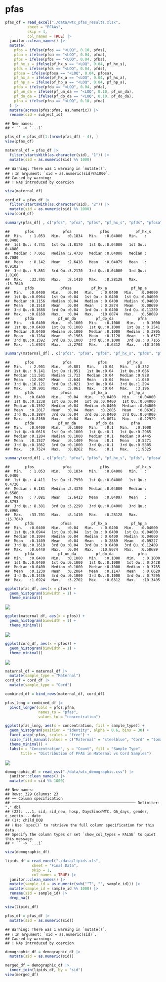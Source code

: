 pfas
================

``` r
pfas_df = read_excel("./data/wtc_pfas_results.xlsx",
          sheet = "PFAAs",
          skip = 4, 
          col_names = TRUE) |> 
  janitor::clean_names() |> 
  mutate(
    pfos = ifelse(pfos == "<LOQ", 0.10, pfos),
    pfoa = ifelse(pfoa == "<LOQ", 0.04, pfoa),
    pfbs = ifelse(pfbs == "<LOQ", 0.04, pfbs),
    pf_hx_s = ifelse(pf_hx_s == "<LOQ", 0.04, pf_hx_s),
    pfds = ifelse(pfds == "<LOQ", 0.04, pfds),
    pfosa = ifelse(pfosa == "<LOQ", 0.04, pfosa),
    pf_hx_a = ifelse(pf_hx_a == "<LOQ", 0.04, pf_hx_a),
    pf_hp_a = ifelse(pf_hp_a == "<LOQ", 0.04, pf_hp_a),
    pfda = ifelse(pfda == "<LOQ", 0.04, pfda),
    pf_un_da = ifelse(pf_un_da == "<LOQ", 0.10, pf_un_da),
    pf_do_da = ifelse(pf_do_da == "<LOQ", 0.10, pf_do_da),
    pfna = ifelse(pfna == "<LOQ", 0.10, pfna)
  ) |>
  mutate(across(pfos:pfna, as.numeric)) |> 
  rename(sid = subject_id)
```

    ## New names:
    ## • `` -> `...1`

``` r
pfas_df = pfas_df[1:(nrow(pfas_df) - 4), ]
view(pfas_df)
```

``` r
maternal_df = pfas_df |> 
  filter(startsWith(as.character(sid), "1")) |> 
  mutate(sid = as.numeric(sid) %% 1000)
```

    ## Warning: There was 1 warning in `mutate()`.
    ## ℹ In argument: `sid = as.numeric(sid)%%1000`.
    ## Caused by warning:
    ## ! NAs introduced by coercion

``` r
view(maternal_df)

cord_df = pfas_df |> 
  filter(startsWith(as.character(sid), "2")) |> 
  mutate(sid = as.numeric(sid) %% 1000)
view(cord_df)
```

``` r
summary(pfas_df[ , c("pfos", "pfoa", "pfbs", "pf_hx_s", "pfds", "pfosa", "pf_hx_a", "pf_hp_a", "pfda", "pf_un_da", "pf_do_da", "pfna")])
```

    ##       pfos             pfoa             pfbs            pf_hx_s       
    ##  Min.   : 1.053   Min.   :0.1834   Min.   :0.04000   Min.   : 0.0400  
    ##  1st Qu.: 4.741   1st Qu.:1.8170   1st Qu.:0.04000   1st Qu.: 0.4880  
    ##  Median : 7.061   Median :2.4730   Median :0.04000   Median : 0.7080  
    ##  Mean   : 8.142   Mean   :2.6418   Mean   :0.04079   Mean   : 0.9102  
    ##  3rd Qu.: 9.861   3rd Qu.:3.2170   3rd Qu.:0.04000   3rd Qu.: 1.0160  
    ##  Max.   :33.701   Max.   :8.1410   Max.   :0.28128   Max.   :15.7640  
    ##       pfds            pfosa         pf_hx_a           pf_hp_a       
    ##  Min.   :0.0400   Min.   :0.04   Min.   : 0.0400   Min.   :0.04000  
    ##  1st Qu.:0.0964   1st Qu.:0.04   1st Qu.: 0.0400   1st Qu.:0.04000  
    ##  Median :0.1156   Median :0.04   Median : 0.0400   Median :0.04000  
    ##  Mean   :0.1518   Mean   :0.04   Mean   : 0.2874   Mean   :0.08699  
    ##  3rd Qu.:0.1688   3rd Qu.:0.04   3rd Qu.: 0.0400   3rd Qu.:0.11289  
    ##  Max.   :0.8160   Max.   :0.04   Max.   :10.8074   Max.   :0.58689  
    ##       pfda           pf_un_da         pf_do_da           pfna        
    ##  Min.   :0.0400   Min.   :0.1000   Min.   :0.1000   Min.   : 0.1000  
    ##  1st Qu.:0.0400   1st Qu.:0.1000   1st Qu.:0.1000   1st Qu.: 0.2541  
    ##  Median :0.0400   Median :0.1000   Median :0.1000   Median : 0.3805  
    ##  Mean   :0.1284   Mean   :0.1963   Mean   :0.1120   Mean   : 0.6377  
    ##  3rd Qu.:0.1592   3rd Qu.:0.1000   3rd Qu.:0.1000   3rd Qu.: 0.7165  
    ##  Max.   :1.6924   Max.   :3.2702   Max.   :0.6312   Max.   :10.3405

``` r
summary(maternal_df[ , c("pfos", "pfoa", "pfbs", "pf_hx_s", "pfds", "pfosa", "pf_hx_a", "pf_hp_a", "pfda", "pf_un_da", "pf_do_da", "pfna")])
```

    ##       pfos             pfoa            pfbs         pf_hx_s     
    ##  Min.   : 2.901   Min.   :0.881   Min.   :0.04   Min.   :0.352  
    ##  1st Qu.: 9.141   1st Qu.:1.951   1st Qu.:0.04   1st Qu.:0.666  
    ##  Median :11.581   Median :2.713   Median :0.04   Median :0.928  
    ##  Mean   :12.967   Mean   :2.644   Mean   :0.04   Mean   :1.050  
    ##  3rd Qu.:16.121   3rd Qu.:3.021   3rd Qu.:0.04   3rd Qu.:1.294  
    ##  Max.   :30.901   Max.   :5.061   Max.   :0.04   Max.   :3.196  
    ##       pfds            pfosa         pf_hx_a          pf_hp_a       
    ##  Min.   :0.0400   Min.   :0.04   Min.   :0.0400   Min.   :0.04000  
    ##  1st Qu.:0.1238   1st Qu.:0.04   1st Qu.:0.0400   1st Qu.:0.04000  
    ##  Median :0.1592   Median :0.04   Median :0.0400   Median :0.04000  
    ##  Mean   :0.2017   Mean   :0.04   Mean   :0.2805   Mean   :0.06302  
    ##  3rd Qu.:0.1884   3rd Qu.:0.04   3rd Qu.:0.0400   3rd Qu.:0.04000  
    ##  Max.   :0.8160   Max.   :0.04   Max.   :6.0074   Max.   :0.22929  
    ##       pfda           pf_un_da         pf_do_da        pfna       
    ##  Min.   :0.0400   Min.   :0.1000   Min.   :0.1   Min.   :0.1000  
    ##  1st Qu.:0.0616   1st Qu.:0.1000   1st Qu.:0.1   1st Qu.:0.2965  
    ##  Median :0.1204   Median :0.1000   Median :0.1   Median :0.4445  
    ##  Mean   :0.1527   Mean   :0.1409   Mean   :0.1   Mean   :0.5271  
    ##  3rd Qu.:0.1862   3rd Qu.:0.1000   3rd Qu.:0.1   3rd Qu.:0.5805  
    ##  Max.   :0.7524   Max.   :0.8262   Max.   :0.1   Max.   :1.9325

``` r
summary(cord_df[ , c("pfos", "pfoa", "pfbs", "pf_hx_s", "pfds", "pfosa", "pf_hx_a", "pf_hp_a", "pfda", "pf_un_da", "pf_do_da", "pfna")])
```

    ##       pfos             pfoa             pfbs            pf_hx_s       
    ##  Min.   : 1.053   Min.   :0.1834   Min.   :0.04000   Min.   : 0.0400  
    ##  1st Qu.: 4.411   1st Qu.:1.7950   1st Qu.:0.04000   1st Qu.: 0.4720  
    ##  Median : 6.181   Median :2.4370   Median :0.04000   Median : 0.6580  
    ##  Mean   : 7.081   Mean   :2.6413   Mean   :0.04097   Mean   : 0.8793  
    ##  3rd Qu.: 8.381   3rd Qu.:3.2290   3rd Qu.:0.04000   3rd Qu.: 0.8960  
    ##  Max.   :33.701   Max.   :8.1410   Max.   :0.28128   Max.   :15.7640  
    ##       pfds            pfosa         pf_hx_a           pf_hp_a       
    ##  Min.   :0.0400   Min.   :0.04   Min.   : 0.0400   Min.   :0.04000  
    ##  1st Qu.:0.0944   1st Qu.:0.04   1st Qu.: 0.0400   1st Qu.:0.04000  
    ##  Median :0.1094   Median :0.04   Median : 0.0400   Median :0.04000  
    ##  Mean   :0.1409   Mean   :0.04   Mean   : 0.2889   Mean   :0.09227  
    ##  3rd Qu.:0.1610   3rd Qu.:0.04   3rd Qu.: 0.0400   3rd Qu.:0.12409  
    ##  Max.   :0.6440   Max.   :0.04   Max.   :10.8074   Max.   :0.58689  
    ##       pfda           pf_un_da         pf_do_da           pfna        
    ##  Min.   :0.0400   Min.   :0.1000   Min.   :0.1000   Min.   : 0.1000  
    ##  1st Qu.:0.0400   1st Qu.:0.1000   1st Qu.:0.1000   1st Qu.: 0.2428  
    ##  Median :0.0400   Median :0.1000   Median :0.1000   Median : 0.3765  
    ##  Mean   :0.1230   Mean   :0.2084   Mean   :0.1147   Mean   : 0.6620  
    ##  3rd Qu.:0.1436   3rd Qu.:0.1000   3rd Qu.:0.1000   3rd Qu.: 0.7295  
    ##  Max.   :1.6924   Max.   :3.2702   Max.   :0.6312   Max.   :10.3405

``` r
ggplot(pfas_df, aes(x = pfos)) +
  geom_histogram(binwidth = 1) +
  theme_minimal()
```

![](pfas_files/figure-gfm/unnamed-chunk-4-1.png)<!-- -->

``` r
ggplot(maternal_df, aes(x = pfos)) +
  geom_histogram(binwidth = 1) +
  theme_minimal()
```

![](pfas_files/figure-gfm/unnamed-chunk-4-2.png)<!-- -->

``` r
ggplot(cord_df, aes(x = pfos)) +
  geom_histogram(binwidth = 1) +
  theme_minimal()
```

![](pfas_files/figure-gfm/unnamed-chunk-4-3.png)<!-- -->

``` r
maternal_df = maternal_df |> 
  mutate(sample_type = "Maternal")
cord_df = cord_df |> 
  mutate(sample_type = "Cord")
```

``` r
combined_df = bind_rows(maternal_df, cord_df)
```

``` r
pfas_long = combined_df |> 
  pivot_longer(cols = pfos:pfna, 
               names_to = "pfas", 
               values_to = "concentration")
```

``` r
ggplot(pfas_long, aes(x = concentration, fill = sample_type)) +
  geom_histogram(position = "identity", alpha = 0.6, bins = 30) +
  facet_wrap(~pfas, scales = "free") +
  scale_fill_manual(values = c("Maternal" = "steelblue", "Cord" = "tomato")) +
  theme_minimal() +
  labs(x = "Concentration", y = "Count", fill = "Sample Type",
       title = "Distribution of PFAS in Maternal vs Cord Samples")
```

![](pfas_files/figure-gfm/unnamed-chunk-8-1.png)<!-- -->

``` r
demographic_df = read_csv("./data/wtc_demographic.csv") |> 
  janitor::clean_names() |> 
  mutate(sid = sid %% 1000)
```

    ## New names:
    ## Rows: 329 Columns: 23
    ## ── Column specification
    ## ──────────────────────────────────────────────────────── Delimiter: "," dbl
    ## (22): ...1, sid, sid_new, hosp, DaysSinceWTC, GA_days, gender, c_sectio... date
    ## (1): child_DOB
    ## ℹ Use `spec()` to retrieve the full column specification for this data. ℹ
    ## Specify the column types or set `show_col_types = FALSE` to quiet this message.
    ## • `` -> `...1`

``` r
view(demographic_df)
```

``` r
lipids_df = read_excel("./data/lipids.xls",
            sheet = "Final Data",
            skip = 1, 
            col_names = TRUE) |> 
  janitor::clean_names() |> 
  mutate(sample_id = as.numeric(sub("^T", "", sample_id))) |> 
  mutate(sample_id = sample_id %% 1000) |> 
  rename(sid = sample_id) |> 
  drop_na()

view(lipids_df)
```

``` r
pfas_df = pfas_df |>
  mutate(sid = as.numeric(sid))
```

    ## Warning: There was 1 warning in `mutate()`.
    ## ℹ In argument: `sid = as.numeric(sid)`.
    ## Caused by warning:
    ## ! NAs introduced by coercion

``` r
demographic_df = demographic_df |>
  mutate(sid = as.numeric(sid))

merged_df = demographic_df |> 
  inner_join(lipids_df, by = "sid")
view(merged_df)
```
